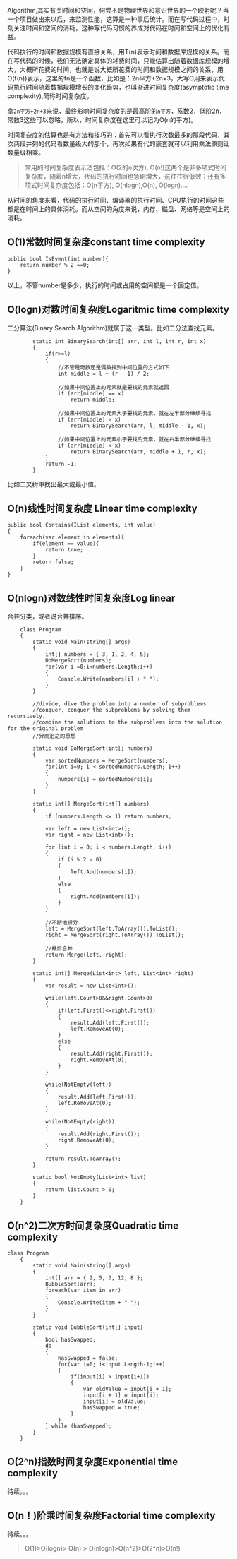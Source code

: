 Algorithm,其实有关时间和空间，何尝不是物理世界和意识世界的一个映射呢？当一个项目做出来以后，来监测性能，这算是一种事后统计。而在写代码过程中，时刻关注时间和空间的消耗，这种写代码习惯的养成对代码在时间和空间上的优化有益。

代码执行的时间和数据规模有直接关系，用T(n)表示时间和数据库规模的关系。而在写代码的时候，我们无法确定具体的耗费时间，只能估算出随着数据库规模的增大，大概所花费的时间，也就是说大概所花费的时间和数据规模之间的关系，用O(f(n))表示，这里的fn是一个函数，比如是：2n平方+2n+3，大写O用来表示代码执行时间随着数据规模增长的变化趋势，也叫渐进时间复杂度(asymptotic time complexity),简称时间复杂度。

拿`2n平方+2n+3`来说，最终影响时间复杂度的是最高阶的`n平方`，系数2，低阶2n，常数3这些可以忽略，所以，时间复杂度在这里可以记为O(n的平方)。

时间复杂度的估算也是有方法和技巧的：首先可以看执行次数最多的那段代码，其次两段并列的代码看数量级大的那个，再次如果有代的嵌套就可以利用乘法原则让数量级相乘。

> 常用的时间复杂度表示法包括：O(2的n次方), O(n!)这两个是非多项式时间复杂度，随着n增大，代码的执行时间也急剧增大，这往往很低效；还有多项式时间复杂度包括：O(n平方), O(nlogn),O(n), O(logn)....

从时间的角度来看，代码的执行时间、编译器的执行时间、CPU执行的时间这些都是在时间上的具体消耗。而从空间的角度来说，内存、磁盘、网络等是空间上的消耗。

## O(1)常数时间复杂度constant time complexity ##

```
public bool IsEvent(int number){
	return number % 2 ==0;
}
```
以上，不管number是多少，执行的时间或占用的空间都是一个固定值。

## O(logn)对数时间复杂度Logaritmic time complexity ##

二分算法(Binary Search Algorithm)就属于这一类型。比如二分法查找元素。

```
        static int BinarySearch(int[] arr, int l, int r, int x)
        {
            if(r>=l)
            {
                //不管是奇数还是偶数找到中间位置的方式如下
                int middle = l + (r - 1) / 2;

                //如果中间位置上的元素就是要找的元素就返回
                if (arr[middle] == x)
                    return middle;

                //如果中间位置上的元素大于要找的元素，就在左半部分继续寻找
                if (arr[middle] > x)
                    return BinarySearch(arr, l, middle - 1, x);

                //如果中间位置上的元素小于要找的元素，就在右半部分继续寻找
                if (arr[middle] < x)
                    return BinarySearch(arr, middle + 1, r, x);
            }
            return -1;
        }
```

比如二叉树中找出最大或最小值。

## O(n)线性时间复杂度 Linear time complexity ##

```
public bool Contains(IList elements, int value)
{
	foreach(var element in elements){
		if(element == value){
			return true;
		}
		return false;
	}
}
```

## O(nlogn)对数线性时间复杂度Log linear ##

合并分类，或者说合并排序。

```
    class Program
    {
        static void Main(string[] args)
        {
            int[] numbers = { 3, 1, 2, 4, 5};
            DoMergeSort(numbers);
            for(var i =0;i<numbers.Length;i++)
            {
                Console.Write(numbers[i] + " ");
            }
        }

        //divide, dive the problem into a number of subproblems
        //conquer, conquer the subproblems by solving them recursively.
        //combine the solutions to the subproblems into the solution for the original problem
        //分而治之的思想

        static void DoMergeSort(int[] numbers)
        {
            var sortedNumbers = MergeSort(numbers);
            for(int i=0; i < sortedNumbers.Length; i++)
            {
                numbers[i] = sortedNumbers[i];
            }
        }

        static int[] MergeSort(int[] numbers)
        {
            if (numbers.Length <= 1) return numbers;

            var left = new List<int>();
            var right = new List<int>();

            for (int i = 0; i < numbers.Length; i++)
            {
                if (i % 2 > 0)
                {
                    left.Add(numbers[i]);
                }
                else
                {
                    right.Add(numbers[i]);
                }
            }

            //不断地拆分
            left = MergeSort(left.ToArray()).ToList();
            right = MergeSort(right.ToArray()).ToList();

            //最后合并
            return Merge(left, right);
        }

        static int[] Merge(List<int> left, List<int> right)
        {
            var result = new List<int>();

            while(left.Count>0&&right.Count>0)
            {
                if(left.First()<=right.First())
                {
                    result.Add(left.First());
                    left.RemoveAt(0);
                }
                else
                {
                    result.Add(right.First());
                    right.RemoveAt(0);
                }
            }

            while(NotEmpty(left))
            {
                result.Add(left.First());
                left.RemoveAt(0);
            }

            while(NotEmpty(right))
            {
                result.Add(right.First());
                right.RemoveAt(0);
            }

            return result.ToArray();
        }

        static bool NotEmpty(List<int> list)
        {
            return list.Count > 0;
        }
    }
```

## O(n^2)二次方时间复杂度Quadratic time complexity ##


```
class Program
    {
        static void Main(string[] args)
        {
            int[] arr = { 2, 5, 3, 12, 8 };
            BubbleSort(arr);
            foreach(var item in arr)
            {
                Console.Write(item + " ");
            }
        }

        static void BubbleSort(int[] input)
        {
            bool hasSwapped;
            do
            {
                hasSwapped = false;
                for(var i=0; i<input.Length-1;i++)
                {
                    if(input[i] > input[i+1])
                    {
                        var oldValue = input[i + 1];
                        input[i + 1] = input[i];
                        input[i] = oldValue;
                        hasSwapped = true;
                    }
                }
            } while (hasSwapped);
        }
    }
```

## O(2^n)指数时间复杂度Exponential time complexity ##

待续。。。

## O(n！)阶乘时间复杂度Factorial time complexity ##

待续。。。

> O(1)>O(logn)> O(n) > O(nlogn)>O(n^2)>O(2^n)>O(n!)

